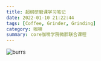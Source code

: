 ```yaml
---
title: 超纲研磨课学习笔记
date: 2022-01-10 21:22:44
tags: [Coffee, Grinder, Grinding]
category: 咖啡
summary: core咖啡学院微胖联合课程
---
```

![burrs](https://s2.loli.net/2024/10/16/Teni42yPzJqOFHR.webp)

